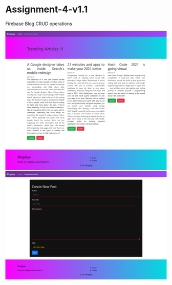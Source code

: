 # Assignment-4-v1.1

Firebase Blog CRUD operations

![Homepage](./img/1.png)
![Create New Page](./img/2.png)




